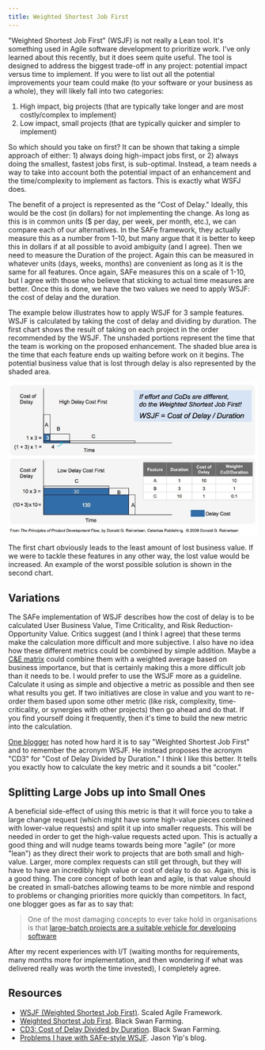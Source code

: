 ```yaml
---
title: Weighted Shortest Job First
---
```


"Weighted Shortest Job First" (WSJF) is not really a Lean tool.  It's something used in Agile software development to prioritize work.  I've only learned about this recently, but it does seem quite useful.  The tool is designed to address the biggest trade-off in any project: potential impact versus time to implement.  If you were to list out all the potential improvements your team could make (to your software or your business as a whole), they will likely fall into two categories:

1. High impact, big projects (that are typically take longer and are most costly/complex to implement)
2. Low impact, small projects (that are typically quicker and simpler to implement)

So which should you take on first?  It can be shown that taking a simple approach of either: 1) always doing high-impact jobs first, or 2) always doing the smallest, fastest jobs first, is sub-optimal.  Instead, a team needs a way to take into account both the potential impact of an enhancement and the time/complexity to implement as factors.  This is exactly what WSFJ does.

The benefit of a project is represented as the "Cost of Delay."  Ideally, this would be the cost (in dollars) for not implementing the change.  As long as this is in common units ($ per day, per week, per month, etc.), we can compare each of our alternatives.  In the SAFe framework, they actually measure this as a number from 1-10, but many argue that it is better to keep this in dollars if at all possible to avoid ambiguity (and I agree).  Then we need to measure the Duration of the project.  Again this can be measured in whatever units (days, weeks, months) are convenient as long as it is the same for all features.  Once again, SAFe measures this on a scale of 1-10, but I agree with those who believe that sticking to actual time measures are better.  Once this is done, we have the two values we need to apply WSJF: the cost of delay and the duration.

The example below illustrates how to apply WSJF for 3 sample features.  WSJF is calculated by taking the cost of delay and dividing by duration.  The first chart shows the result of taking on each project in the order recommended by the WSJF.  The unshaded portions represent the time that the team is working on the proposed enhancement.  The shaded blue area is the time that each feature ends up waiting before work on it begins.  The potential business value that is lost through delay is also represented by the shaded area.

![Illustration](assets/wsjf.jpg)

The first chart obviously leads to the least amount of lost business value.  If we were to tackle these features in any other way, the lost value would be increased.  An example of the worst possible solution is shown in the second chart.

## Variations

The SAFe implementation of WSJF describes how the cost of delay is to be calculated User Business Value, Time Criticality, and Risk Reduction-Opportunity Value.  Critics suggest (and I think I agree) that these terms make the calculation more difficult and more subjective.  I also have no idea how these different metrics could be combined by simple addition.  Maybe a [C&E matrix](cause-and-effect-matrix) could combine them with a weighted average based on business importance, but that is certainly making this a more difficult job than it needs to be.  I would prefer to use the WSJF more as a guideline.  Calculate it using as simple and objective a metric as possible and then see what results you get.  If two initiatives are close in value and you want to re-order them based upon some other metric (like risk, complexity, time-criticality, or synergies with other projects) then go ahead and do that.  If you find yourself doing it frequently, then it's time to build the new metric into the calculation.

[One blogger](http://blackswanfarming.com/cost-of-delay-divided-by-duration/) has noted how hard it is to say "Weighted Shortest Job First" and to remember the acronym WSJF.  He instead proposes the acronym "CD3" for "Cost of Delay Divided by Duration."  I think I like this better.  It tells you exactly how to calculate the key metric and it sounds a bit "cooler."

## Splitting Large Jobs up into Small Ones

A beneficial side-effect of using this metric is that it will force you to take a large change request (which might have some high-value pieces combined with lower-value requests) and split it up into smaller requests.  This will be needed in order to get the high-value requests acted upon.  This is actually a good thing and will nudge teams towards being more "agile" (or more "lean") as they direct their work to projects that are both small and high-value.  Larger, more complex requests can still get through, but they will have to have an incredibly high value or cost of delay to do so.  Again, this is a good thing.  The core concept of both lean and agile, is that value should be created in small-batches allowing teams to be more nimble and respond to problems or changing priorities more quickly than competitors.  In fact, one blogger goes as far as to say that:

> One of the most damaging concepts to ever take hold in organisations is that [large-batch projects are a suitable vehicle for developing software](http://blackswanfarming.com/the-problem-with-projects/)

After my recent experiences with I/T (waiting months for requirements, many months more for implementation, and then wondering if what was delivered really was worth the time invested), I completely agree.

## Resources

* [WSJF (Weighted Shortest Job First)](http://www.scaledagileframework.com/wsjf/).  Scaled Agile Framework.
* [Weighted Shortest Job First](http://blackswanfarming.com/wsjf-weighted-shortest-job-first/).  Black Swan Farming.
* [CD3: Cost of Delay Divided by Duration](http://blackswanfarming.com/cost-of-delay-divided-by-duration/).  Black Swan Farming.
* [Problems I have with SAFe-style WSJF](http://jchyip.blogspot.co.uk/2012/12/problems-i-have-with-saf-style-wsjf.html).  Jason Yip's blog.
